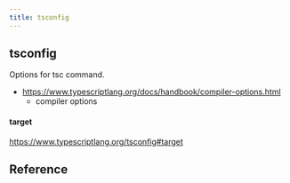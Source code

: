 ```yaml
---
title: tsconfig
---
```


## tsconfig
Options for tsc command.

- https://www.typescriptlang.org/docs/handbook/compiler-options.html
    - compiler options

#### target
https://www.typescriptlang.org/tsconfig#target

## Reference


